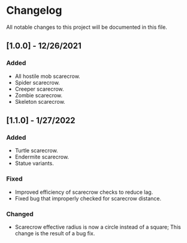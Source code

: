 # Changelog

All notable changes to this project will be documented in this file.

## [1.0.0] - 12/26/2021
### Added
- All hostile mob scarecrow.
- Spider scarecrow.
- Creeper scarecrow.
- Zombie scarecrow.
- Skeleton scarecrow.

## [1.1.0] - 1/27/2022
### Added
- Turtle scarecrow.
- Endermite scarecrow.
- Statue variants.
### Fixed
- Improved efficiency of scarecrow checks to reduce lag.
- Fixed bug that improperly checked for scarecrow distance.
### Changed
- Scarecrow effective radius is now a circle instead of a square; This change is the result of a bug fix.